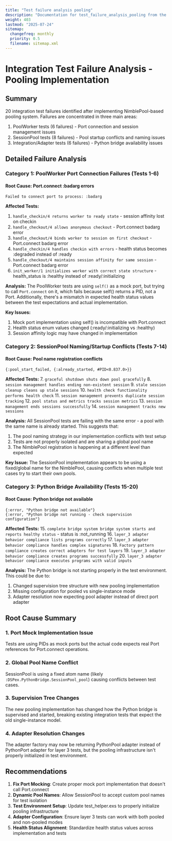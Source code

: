 ```yaml
---
title: "Test failure analysis pooling"
description: "Documentation for test_failure_analysis_pooling from the Dspex repository."
weight: 403
lastmod: "2025-07-24"
sitemap:
  changefreq: monthly
  priority: 0.5
  filename: sitemap.xml
---
```


# Integration Test Failure Analysis - Pooling Implementation

## Summary
20 integration test failures identified after implementing NimblePool-based pooling system. Failures are concentrated in three main areas:
1. PoolWorker tests (6 failures) - Port connection and session management issues
2. SessionPool tests (8 failures) - Pool startup conflicts and naming issues  
3. Integration/Adapter tests (6 failures) - Python bridge availability issues

## Detailed Failure Analysis

### Category 1: PoolWorker Port Connection Failures (Tests 1-6)

#### Root Cause: Port.connect :badarg errors
```
Failed to connect port to process: :badarg
```

**Affected Tests:**
1. `handle_checkin/4 returns worker to ready state` - session affinity lost on checkin
2. `handle_checkout/4 allows anonymous checkout` - Port.connect badarg error
3. `handle_checkout/4 binds worker to session on first checkout` - Port.connect badarg error
4. `handle_checkin/4 handles checkin with errors` - health status becomes :degraded instead of :ready
5. `handle_checkout/4 maintains session affinity for same session` - Port.connect badarg error
6. `init_worker/1 initializes worker with correct state structure` - health_status is :healthy instead of :ready/:initializing

**Analysis:**
The PoolWorker tests are using `self()` as a mock port, but trying to call `Port.connect` on it, which fails because self() returns a PID, not a Port. Additionally, there's a mismatch in expected health status values between the test expectations and actual implementation.

**Key Issues:**
1. Mock port implementation using self() is incompatible with Port.connect
2. Health status enum values changed (:ready/:initializing vs :healthy)
3. Session affinity logic may have changed in implementation

### Category 2: SessionPool Naming/Startup Conflicts (Tests 7-14)

#### Root Cause: Pool name registration conflicts
```
{:pool_start_failed, {:already_started, #PID<0.837.0>}}
```

**Affected Tests:**
7. `graceful shutdown shuts down pool gracefully`
8. `session management handles ending non-existent session`
9. `stale session cleanup cleans up stale sessions`
10. `health check functionality performs health check`
11. `session management prevents duplicate session tracking`
12. `pool status and metrics tracks session metrics`
13. `session management ends sessions successfully`
14. `session management tracks new sessions`

**Analysis:**
All SessionPool tests are failing with the same error - a pool with the same name is already started. This suggests that:
1. The pool naming strategy in our implementation conflicts with test setup
2. Tests are not properly isolated and are sharing a global pool name
3. The NimblePool registration is happening at a different level than expected

**Key Issue:**
The SessionPool implementation appears to be using a fixed/global name for the NimblePool, causing conflicts when multiple test cases try to start their own pools.

### Category 3: Python Bridge Availability (Tests 15-20)

#### Root Cause: Python bridge not available
```
{:error, "Python bridge not available"}
{:error, "Python bridge not running - check supervision configuration"}
```

**Affected Tests:**
15. `complete bridge system bridge system starts and reports healthy status` - status is :not_running
16. `layer_3 adapter behavior compliance lists programs correctly`
17. `layer_3 adapter behavior compliance handles complex signatures`
18. `Factory pattern compliance creates correct adapters for test layers`
19. `layer_3 adapter behavior compliance creates programs successfully`
20. `layer_3 adapter behavior compliance executes programs with valid inputs`

**Analysis:**
The Python bridge is not starting properly in the test environment. This could be due to:
1. Changed supervision tree structure with new pooling implementation
2. Missing configuration for pooled vs single-instance mode
3. Adapter resolution now expecting pool adapter instead of direct port adapter

## Root Cause Summary

### 1. Port Mock Implementation Issue
Tests are using PIDs as mock ports but the actual code expects real Port references for Port.connect operations.

### 2. Global Pool Name Conflict
SessionPool is using a fixed atom name (likely `:DSPex.PythonBridge.SessionPool_pool`) causing conflicts between test cases.

### 3. Supervision Tree Changes
The new pooling implementation has changed how the Python bridge is supervised and started, breaking existing integration tests that expect the old single-instance model.

### 4. Adapter Resolution Changes
The adapter factory may now be returning PythonPool adapter instead of PythonPort adapter for layer 3 tests, but the pooling infrastructure isn't properly initialized in test environment.

## Recommendations

1. **Fix Port Mocking**: Create proper mock port implementation that doesn't call Port.connect
2. **Dynamic Pool Names**: Allow SessionPool to accept custom pool names for test isolation
3. **Test Environment Setup**: Update test_helper.exs to properly initialize pooling infrastructure
4. **Adapter Configuration**: Ensure layer 3 tests can work with both pooled and non-pooled modes
5. **Health Status Alignment**: Standardize health status values across implementation and tests